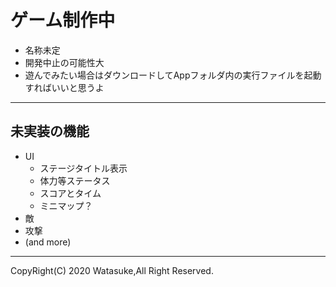 # ゲーム制作中
- 名称未定
- 開発中止の可能性大
- 遊んでみたい場合はダウンロードしてAppフォルダ内の実行ファイルを起動すればいいと思うよ
---
## 未実装の機能
- UI
	- ステージタイトル表示
	- 体力等ステータス
	- スコアとタイム
	- ミニマップ？
- 敵
- 攻撃
- (and more)
---
CopyRight(C) 2020 Watasuke,All Right Reserved.
